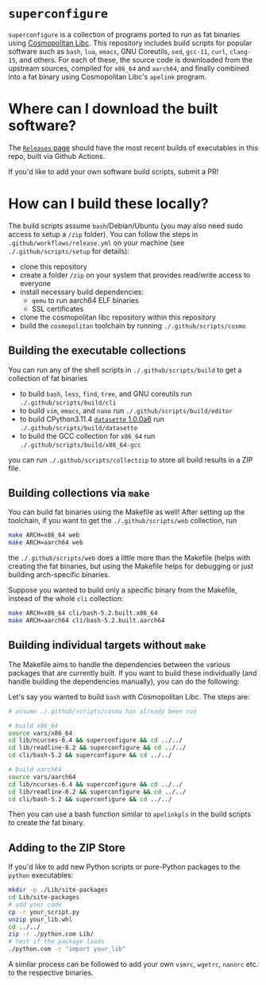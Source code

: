 # `superconfigure`

`superconfigure` is a collection of programs ported to run as fat binaries using
[Cosmopolitan Libc][cosmo]. This repository includes build scripts for popular
software such as `bash`, `lua`, `emacs`, GNU Coreutils, `sed`, `gcc-11`, `curl`,
`clang-15`, and others. For each of these, the source code is downloaded from
the upstream sources, compiled for `x86_64` and `aarch64`, and finally combined
into a fat binary using Cosmopolitan Libc's `apelink` program.

# Where can I download the built software?

The  [`Releases` page](https://github.com/ahgamut/superconfigure/releases)
should have the most recent builds of executables in this repo, built via Github
Actions. 

If you'd like to add your own software build scripts, submit a PR!  

# How can I build these locally?

The build scripts assume `bash`/Debian/Ubuntu (you may also need sudo access to
setup a `/zip` folder).  You can follow the steps in
`.github/workflows/release.yml` on your machine (see `./.github/scripts/setup`
for details):

- clone this repository
- create a folder `/zip` on your system that provides read/write access to
  everyone
- install necessary build dependencies:
    - `qemu` to run aarch64 ELF binaries
    - SSL certificates
- clone the cosmopolitan libc repository within this repository
- build the `cosmopolitan` toolchain by running `./.github/scripts/cosmo`

## Building the executable collections

You can run any of the shell scripts in `./.github/scripts/build` to get a
collection of fat binaries

* to build `bash`, `less`, `find`, `tree`, and GNU coreutils run `./.github/scripts/build/cli`
* to build `vim`, `emacs`, and `nano` run `./.github/scripts/build/editor`
* to build CPython3.11.4 [`datasette` 1.0.0a6][datasette] run `./.github/scripts/build/datasette`
* to build the GCC collection for `x86_64` run `./.github/scripts/build/x86_64-gcc`

you can run `./.github/scripts/collectzip` to store all build results in a
ZIP file.

## Building collections via `make`

You can build fat binaries using the Makefile as well! After setting up the
toolchain, if you want to get the `./.github/scripts/web` collection, run 

```sh
make ARCH=x86_64 web
make ARCH=aarch64 web
```

the `./.github/scripts/web` does a little more than the Makefile (helps with
creating the fat binaries, but using the Makefile helps for debugging or just
building arch-specific binaries.

Suppose you wanted to build only a specific binary from the Makefile, instead of
the whole `cli` collection:

```sh
make ARCH=x86_64 cli/bash-5.2.built.x86_64
make ARCH=aarch64 cli/bash-5.2.built.aarch64
```

## Building individual targets without `make`

The Makefile aims to handle the dependencies between the various packages
that are currently built. If you want to build these individually (and handle
building the dependencies manually), you can do the following:

Let's say you wanted to build `bash` with Cosmopolitan Libc.
The steps are:

```sh
# assume ./.github/scripts/cosmo has already been run

# build x86_64
source vars/x86_64
cd lib/ncurses-6.4 && superconfigure && cd ../../
cd lib/readline-8.2 && superconfigure && cd ../../
cd cli/bash-5.2 && superconfigure && cd ../../

# build aarch64
source vars/aarch64
cd lib/ncurses-6.4 && superconfigure && cd ../../
cd lib/readline-8.2 && superconfigure && cd ../../
cd cli/bash-5.2 && superconfigure && cd ../../
```

Then you can use a bash function similar to `apelinkpls` in the build scripts to
create the fat binary.


## Adding to the ZIP Store

If you'd like to add new Python scripts or pure-Python packages to the `python`
executables:

```sh
mkdir -p ./Lib/site-packages
cd Lib/site-packages
# add your code
cp -r your_script.py
unzip your_lib.whl
cd ../../
zip -r ./python.com Lib/
# test if the package loads
./python.com -c "import your_lib"
```

A similar process can be followed to add your own `vimrc`, `wgetrc`, `nanorc`
etc. to the respective binaries.

[cosmo]: https://github.com/jart/cosmopolitan
[cosmo-3p]: https://github.com/jart/cosmopolitan/tree/master/third_party
[datasette]: https://github.com/simonw/datasette
[portcosmo]: https://github.com/ahgamut/gcc/tree/portcosmo-11.2
[cpy311]: https://github.com/ahgamut/cpython/tree/portcosmo
